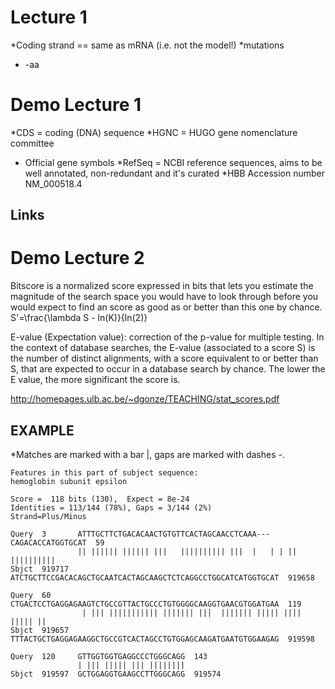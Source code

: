 Lecture 1
=========
*Coding strand == same as mRNA (i.e. not the model!)
*mutations
*  -aa


Demo Lecture 1
==============
*CDS = coding (DNA) sequence
*HGNC = HUGO gene nomenclature committee
  - Official gene symbols
*RefSeq = NCBI reference sequences, aims to be well annotated, non-redundant and it's curated
*HBB Accession number NM_000518.4

Links
-----

Demo Lecture 2
==============
Bitscore is a normalized score expressed in bits that lets you estimate the
magnitude of the search space you would have to look through before you would
expect to find an score as good as or better than this one by chance.
    S'=\frac{\lambda S - ln(K)}{ln(2)}

E-value (Expectation value): correction of the p-value for multiple testing.
In the context of database searches, the E-value (associated to a score S) is the number of
distinct alignments, with a score equivalent to or better than S, that are expected to occur in
a database search by chance. The lower the E value, the more significant the score is.

http://homepages.ulb.ac.be/~dgonze/TEACHING/stat_scores.pdf

EXAMPLE
-------
*Matches are marked with a bar |, gaps are marked with dashes -.

    Features in this part of subject sequence:
    hemoglobin subunit epsilon

    Score =  118 bits (130),  Expect = 8e-24
    Identities = 113/144 (78%), Gaps = 3/144 (2%)
    Strand=Plus/Minus

    Query  3       ATTTGCTTCTGACACAACTGTGTTCACTAGCAACCTCAAA---CAGACACCATGGTGCAT  59
                   || |||||| |||||| |||   |||||||||| |||  |   | | || ||||||||||
    Sbjct  919717  ATCTGCTTCCGACACAGCTGCAATCACTAGCAAGCTCTCAGGCCTGGCATCATGGTGCAT  919658
    
    Query  60      CTGACTCCTGAGGAGAAGTCTGCCGTTACTGCCCTGTGGGGCAAGGTGAACGTGGATGAA  119
                    | ||| ||||||||||| ||||||| |||  ||||||| ||||| |||| ||||| || 
    Sbjct  919657  TTTACTGCTGAGGAGAAGGCTGCCGTCACTAGCCTGTGGAGCAAGATGAATGTGGAAGAG  919598
    
    Query  120     GTTGGTGGTGAGGCCCTGGGCAGG  143
                   | ||| ||||| ||| ||||||||
    Sbjct  919597  GCTGGAGGTGAAGCCTTGGGCAGG  919574
